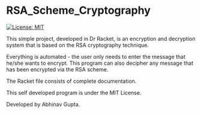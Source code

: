 # RSA_Scheme_Cryptography

[![License: MIT](https://img.shields.io/badge/License-MIT-yellow.svg)](https://raw.githubusercontent.com/AbhinavGupta2002/AstonHack2021/main/LICENSE)

This simple project, developed in Dr Racket, is an encryption and decryption system that is based on the RSA cryptography technique.

Everything is automated - the user only needs to enter the message that he/she wants to encrypt. 
This program can also decipher any message that has been encrypted via the RSA scheme.

The Racket file consists of complete documentation.

This self developed program is under the MIT License.

Developed by Abhinav Gupta.
